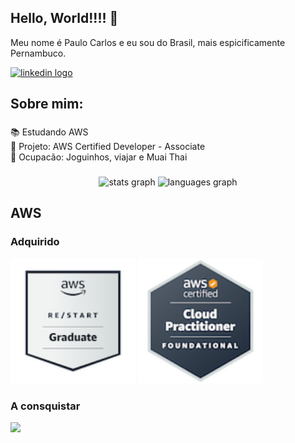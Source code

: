 ## Hello, World!!!! 👋

<p align="left">Meu nome é Paulo Carlos e eu sou do Brasil, mais espicificamente Pernambuco.</p>

[<img src="https://raw.githubusercontent.com/maurodesouza/profile-readme-generator/master/src/assets/icons/social/linkedin/default.svg" width="52" height="40" alt="linkedin logo"/>](https://www.linkedin.com/in/paulocarlosfilho)

###

<h2 align="left">Sobre mim:</h2>

###

<p align="left">📚 Estudando AWS <br>🎯 Projeto: AWS Certified Developer - Associate<br>🎲 Ocupacão: Joguinhos, viajar e Muai Thai  </p>

###

<div align="center">
  <img src="https://github-readme-stats.vercel.app/api?username=paulocarlosfilho&hide_title=false&hide_rank=false&show_icons=true&include_all_commits=true&count_private=true&disable_animations=false&theme=dracula&locale=en&hide_border=false" height="150" alt="stats graph"  />
  <img src="https://github-readme-stats.vercel.app/api/top-langs?username=paulocarlosfilho&locale=en&hide_title=false&layout=compact&card_width=320&langs_count=5&theme=dracula&hide_border=false" height="150" alt="languages graph"  />
</div>

## AWS

### Adquirido 
<div align="left">
  <img height="200" src="/logo/aws/confirm/aws-re-start-graduate.png"  />
  <img height="200" src="/logo/aws/confirm/aws-certified-cloud-practitioner.png"  />
</div>

### A consquistar

  <img height="180" src="https://images.credly.com/size/340x340/images/b9feab85-1a43-4f6c-99a5-631b88d5461b/image.png"  />


###




<!--
**paulocarlosfilho/paulocarlosfilho** is a ✨ _special_ ✨ repository because its `README.md` (this file) appears on your GitHub profile.

Here are some ideas to get you started:

- 🔭 I’m currently working on ...
- 🌱 I’m currently learning ...
- 👯 I’m looking to collaborate on ...
- 🤔 I’m looking for help with ...
- 💬 Ask me about ...
- 📫 How to reach me: ...
- 😄 Pronouns: ...
- ⚡ Fun fact: ...
-->
